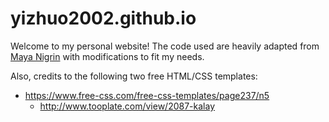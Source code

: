 # yizhuo2002.github.io

Welcome to my personal website! The code used are heavily adapted from [Maya Nigrin](https://mayanigrin.com/) with modifications to fit my needs.


Also, credits to the following two free HTML/CSS templates:
- https://www.free-css.com/free-css-templates/page237/n5
  - http://www.tooplate.com/view/2087-kalay
  
 
